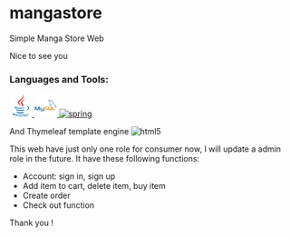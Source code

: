 # mangastore
Simple Manga Store Web

Nice to see you


<p align="left">
</p>

<h3 align="left">Languages and Tools:</h3>
<p align="left"> <a href="https://www.java.com" target="_blank" rel="noreferrer"> <img src="https://raw.githubusercontent.com/devicons/devicon/master/icons/java/java-original.svg" alt="java" width="40" height="40"/> </a> <a href="https://www.mysql.com/" target="_blank" rel="noreferrer"> <img src="https://raw.githubusercontent.com/devicons/devicon/master/icons/mysql/mysql-original-wordmark.svg" alt="mysql" width="40" height="40"/> </a> <a href="https://spring.io/" target="_blank" rel="noreferrer"> <img src="https://www.vectorlogo.zone/logos/springio/springio-icon.svg" alt="spring" width="40" height="40"/> </a> </p>
And Thymeleaf template engine
<img src="https://www.thymeleaf.org/images/thymeleaf.png" alt="html5" width="40" height="40"/>

This web have just only one role for consumer now, I will update a admin role in the future.
It have these following functions:
- Account: sign in, sign up
- Add item to cart, delete item, buy item
- Create order 
- Check out function


Thank you !
